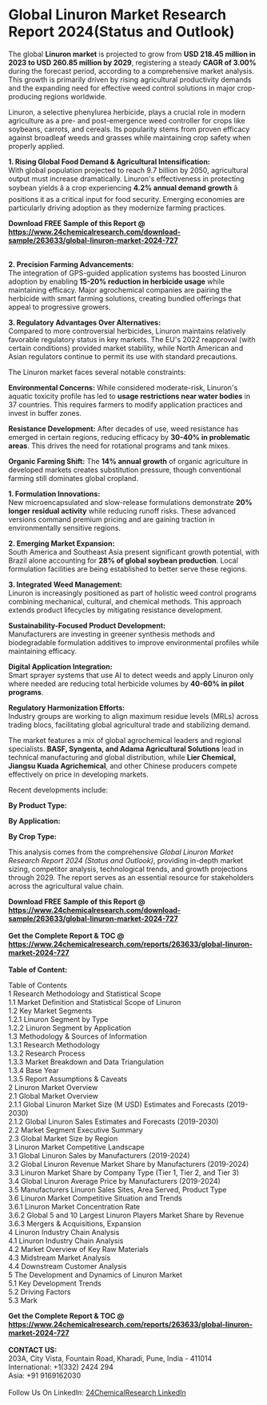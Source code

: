 <h1>Global Linuron Market Research Report 2024(Status and Outlook)</h1><p>The global <strong>Linuron market</strong> is projected to grow from <strong>USD 218.45 million in 2023 to USD 260.85 million by 2029</strong>, registering a steady <strong>CAGR of 3.00%</strong> during the forecast period, according to a comprehensive market analysis. This growth is primarily driven by rising agricultural productivity demands and the expanding need for effective weed control solutions in major crop-producing regions worldwide.</p><p>Linuron, a selective phenylurea herbicide, plays a crucial role in modern agriculture as a pre- and post-emergence weed controller for crops like soybeans, carrots, and cereals. Its popularity stems from proven efficacy against broadleaf weeds and grasses while maintaining crop safety when properly applied.</p><p><strong>1. Rising Global Food Demand &amp; Agricultural Intensification:</strong><br>
With global population projected to reach 9.7 billion by 2050, agricultural output must increase dramatically. Linuron's effectiveness in protecting soybean yields â a crop experiencing <strong>4.2% annual demand growth</strong> â positions it as a critical input for food security. Emerging economies are particularly driving adoption as they modernize farming practices.</p><div><b>Download FREE Sample of this Report @ 
            <a href="https://www.24chemicalresearch.com/download-sample/263633/global-linuron-market-2024-727">
            https://www.24chemicalresearch.com/download-sample/263633/global-linuron-market-2024-727</a></b></div><br><p><strong>2. Precision Farming Advancements:</strong><br>
The integration of GPS-guided application systems has boosted Linuron adoption by enabling <strong>15-20% reduction in herbicide usage</strong> while maintaining efficacy. Major agrochemical companies are pairing the herbicide with smart farming solutions, creating bundled offerings that appeal to progressive growers.</p><p><strong>3. Regulatory Advantages Over Alternatives:</strong><br>
Compared to more controversial herbicides, Linuron maintains relatively favorable regulatory status in key markets. The EU's 2022 reapproval (with certain conditions) provided market stability, while North American and Asian regulators continue to permit its use with standard precautions.</p><p>The Linuron market faces several notable constraints:</p><p><strong>Environmental Concerns:</strong> While considered moderate-risk, Linuron's aquatic toxicity profile has led to <strong>usage restrictions near water bodies</strong> in 37 countries. This requires farmers to modify application practices and invest in buffer zones.</p><p><strong>Resistance Development:</strong> After decades of use, weed resistance has emerged in certain regions, reducing efficacy by <strong>30-40% in problematic areas</strong>. This drives the need for rotational programs and tank mixes.</p><p><strong>Organic Farming Shift:</strong> The <strong>14% annual growth</strong> of organic agriculture in developed markets creates substitution pressure, though conventional farming still dominates global cropland.</p><p><strong>1. Formulation Innovations:</strong><br>
New microencapsulated and slow-release formulations demonstrate <strong>20% longer residual activity</strong> while reducing runoff risks. These advanced versions command premium pricing and are gaining traction in environmentally sensitive regions.</p><p><strong>2. Emerging Market Expansion:</strong><br>
South America and Southeast Asia present significant growth potential, with Brazil alone accounting for <strong>28% of global soybean production</strong>. Local formulation facilities are being established to better serve these regions.</p><p><strong>3. Integrated Weed Management:</strong><br>
Linuron is increasingly positioned as part of holistic weed control programs combining mechanical, cultural, and chemical methods. This approach extends product lifecycles by mitigating resistance development.</p><p><strong>Sustainability-Focused Product Development:</strong><br>
	Manufacturers are investing in greener synthesis methods and biodegradable formulation additives to improve environmental profiles while maintaining efficacy.</p><p><strong>Digital Application Integration:</strong><br>
	Smart sprayer systems that use AI to detect weeds and apply Linuron only where needed are reducing total herbicide volumes by <strong>40-60% in pilot programs</strong>.</p><p><strong>Regulatory Harmonization Efforts:</strong><br>
	Industry groups are working to align maximum residue levels (MRLs) across trading blocs, facilitating global agricultural trade and stabilizing demand.</p><p>The market features a mix of global agrochemical leaders and regional specialists. <strong>BASF, Syngenta, and Adama Agricultural Solutions</strong> lead in technical manufacturing and global distribution, while <strong>Lier Chemical, Jiangsu Kuada Agrichemical</strong>, and other Chinese producers compete effectively on price in developing markets.</p><p>Recent developments include:</p><p><strong>By Product Type:</strong></p><p><strong>By Application:</strong></p><p><strong>By Crop Type:</strong></p><p>This analysis comes from the comprehensive <em>Global Linuron Market Research Report 2024 (Status and Outlook)</em>, providing in-depth market sizing, competitor analysis, technological trends, and growth projections through 2029. The report serves as an essential resource for stakeholders across the agricultural value chain.</p><div><b>Download FREE Sample of this Report @ 
            <a href="https://www.24chemicalresearch.com/download-sample/263633/global-linuron-market-2024-727">
            https://www.24chemicalresearch.com/download-sample/263633/global-linuron-market-2024-727</a></b></div><br><div><b>Get the Complete Report & TOC @ 
            <a href="https://www.24chemicalresearch.com/reports/263633/global-linuron-market-2024-727">
            https://www.24chemicalresearch.com/reports/263633/global-linuron-market-2024-727</a></b></div><br>
            <b>Table of Content:</b><p>Table of Contents<br />
1 Research Methodology and Statistical Scope<br />
1.1 Market Definition and Statistical Scope of Linuron<br />
1.2 Key Market Segments<br />
1.2.1 Linuron Segment by Type<br />
1.2.2 Linuron Segment by Application<br />
1.3 Methodology & Sources of Information<br />
1.3.1 Research Methodology<br />
1.3.2 Research Process<br />
1.3.3 Market Breakdown and Data Triangulation<br />
1.3.4 Base Year<br />
1.3.5 Report Assumptions & Caveats<br />
2 Linuron Market Overview<br />
2.1 Global Market Overview<br />
2.1.1 Global Linuron Market Size (M USD) Estimates and Forecasts (2019-2030)<br />
2.1.2 Global Linuron Sales Estimates and Forecasts (2019-2030)<br />
2.2 Market Segment Executive Summary<br />
2.3 Global Market Size by Region<br />
3 Linuron Market Competitive Landscape<br />
3.1 Global Linuron Sales by Manufacturers (2019-2024)<br />
3.2 Global Linuron Revenue Market Share by Manufacturers (2019-2024)<br />
3.3 Linuron Market Share by Company Type (Tier 1, Tier 2, and Tier 3)<br />
3.4 Global Linuron Average Price by Manufacturers (2019-2024)<br />
3.5 Manufacturers Linuron Sales Sites, Area Served, Product Type<br />
3.6 Linuron Market Competitive Situation and Trends<br />
3.6.1 Linuron Market Concentration Rate<br />
3.6.2 Global 5 and 10 Largest Linuron Players Market Share by Revenue<br />
3.6.3 Mergers & Acquisitions, Expansion<br />
4 Linuron Industry Chain Analysis<br />
4.1 Linuron Industry Chain Analysis<br />
4.2 Market Overview of Key Raw Materials<br />
4.3 Midstream Market Analysis<br />
4.4 Downstream Customer Analysis<br />
5 The Development and Dynamics of Linuron Market <br />
5.1 Key Development Trends<br />
5.2 Driving Factors<br />
5.3 Mark</p><div><b>Get the Complete Report & TOC @ 
            <a href="https://www.24chemicalresearch.com/reports/263633/global-linuron-market-2024-727">
            https://www.24chemicalresearch.com/reports/263633/global-linuron-market-2024-727</a></b></div><br><b>CONTACT US:</b><br>
            203A, City Vista, Fountain Road, Kharadi, Pune, India - 411014<br>
            International: +1(332) 2424 294<br>
            Asia: +91 9169162030 <br><br>
            Follow Us On LinkedIn: <a href="https://www.linkedin.com/company/24chemicalresearch/">24ChemicalResearch LinkedIn</a>